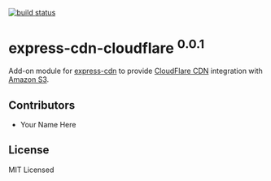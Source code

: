 [![build status](https://secure.travis-ci.org/niftylettuce/express-cdn-cloudflare.png)](http://travis-ci.org/niftylettuce/express-cdn-cloudflare)

# express-cdn-cloudflare <sup>0.0.1</sup>

Add-on module for [express-cdn][1] to provide [CloudFlare CDN][2] integration with [Amazon S3][3].



## Contributors

* Your Name Here



## License

MIT Licensed

[1]: https://github.com/niftylettuce/express-cdn
[2]: https://www.cloudflare.com/features-cdn
[3]: http://aws.amazon.com/s3/
